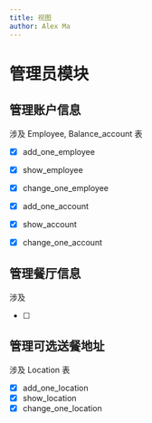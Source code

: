 ```yaml
---
title: 视图
author: Alex Ma
---
```




# 管理员模块

## 管理账户信息

涉及 Employee, Balance_account 表

* [x] add_one_employee
* [x] show_employee
* [x] change_one_employee



* [x] add_one_account
* [x] show_account
* [x] change_one_account

## 管理餐厅信息

涉及 

* [ ] 


## 管理可选送餐地址

涉及 Location 表

* [x] add_one_location
* [x] show_location
* [x] change_one_location